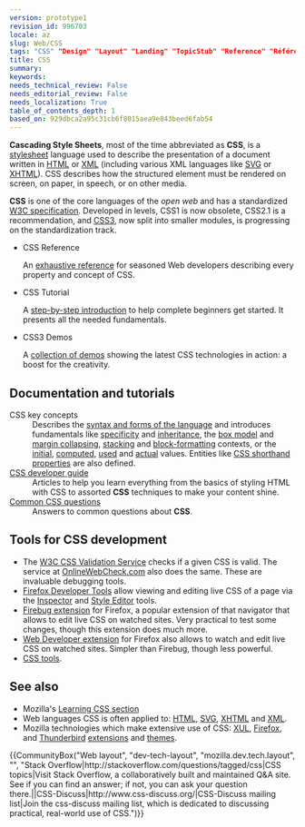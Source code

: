 ```yaml
---
version: prototype1
revision_id: 996703
locale: az
slug: Web/CSS
tags: "CSS" "Design" "Layout" "Landing" "TopicStub" "Reference" "Référence(2)" "NeedsTranslation"
title: CSS
summary: 
keywords: 
needs_technical_review: False
needs_editorial_review: False
needs_localization: True
table_of_contents_depth: 1
based_on: 929dbca2a95c31cb6f8015aea9e843beed6fab54
---
```

<p><span class="seoSummary"><strong>Cascading Style Sheets</strong>, most of the time abbreviated as <strong>CSS</strong>, is a <a href="/en-US/docs/DOM/stylesheet">stylesheet</a> language used to describe the presentation of a document written in <a href="/en-US/docs/HTML" title="The HyperText Mark-up Language">HTML</a></span> or <a href="/en-US/docs/XML" title="en-US/docs/XML">XML</a> (including various XML languages like <a href="/en-US/docs/SVG" title="en-US/docs/SVG">SVG</a> or <a href="/en-US/docs/XHTML" title="en-US/docs/XHTML">XHTML</a>). CSS describes how the structured element must be rendered on screen, on paper, in speech, or on other media.</p>

<p><strong>CSS</strong> is one of the core languages of the <em>open web</em> and has a standardized <a class="external" href="http://w3.org/Style/CSS/#specs">W3C specification</a>. Developed in levels, CSS1 is now obsolete, CSS2.1 is a recommendation, and <a href="/en-US/docs/CSS/CSS3" title="CSS3">CSS3</a>, now split into smaller modules, is progressing on the standardization track.</p>

<section id="sect1">
<ul class="card-grid">
 <li><span>CSS Reference</span>

  <p>An <a href="/en-US/docs/Web/CSS/Reference" title="en-US/docs/CSS/CSS_Reference">exhaustive reference</a> for seasoned Web developers describing every property and concept of CSS.</p>
 </li>
 <li><span>CSS Tutorial</span>
  <p>A <a href="/en-US/docs/CSS/Getting_Started" title="en-US/docs/CSS/Getting_Started">step-by-step introduction</a> to help complete beginners get started. It presents all the needed fundamentals.</p>
 </li>
 <li><span>CSS3 Demos</span>
  <p>A <a href="/en-US/demos/tag/tech:css3" title="https://developer.mozilla.org/en-US/demos/tag/tech:css3">collection of demos</a> showing the latest CSS technologies in action: a boost for the creativity.</p>
 </li>
</ul>

<div class="row topicpage-table">
<div class="section">
<h2 class="Documentation" id="Documentation" name="Documentation">Documentation and tutorials</h2>

<dl>
 <dt>CSS key concepts</dt>
 <dd>Describes the <a href="/en-US/docs/CSS/Syntax" title="/en-US/docs/CSS/Syntax">syntax and forms of the language</a> and introduces fundamentals like <a href="/en-US/docs/CSS/Specificity" title="Specificity">specificity</a> and <a href="/en-US/docs/CSS/inheritance" title="inheritance">inheritance</a>, the <a href="/en-US/docs/CSS/box_model" title="Box model">box model</a> and <a href="/en-US/docs/CSS/margin_collapsing" title="Margin collapsing">margin collapsing</a>, <a href="/en-US/docs/CSS/Understanding_z-index/The_stacking_context" title="The stacking context">stacking</a> and <a href="/en-US/docs/CSS/block_formatting_context" title="block formatting context">block-formatting</a> contexts, or the <a href="/en-US/docs/CSS/initial_value" title="initial value">initial</a>, <a href="/en-US/docs/CSS/computed_value" title="computed value">computed</a>, <a href="/en-US/docs/CSS/used_value" title="used value">used</a> and <a href="/en-US/docs/CSS/actual_value" title="actual value">actual</a> values. Entities like <a href="/en-US/docs/CSS/Shorthand_properties" title="CSS/Shorthand_properties">CSS shorthand properties</a> are also defined.</dd>
 <dt><a href="/en-US/docs/Web/Guide/CSS" title="/en-US/docs/Web/Guide/CSS">CSS developer guide</a></dt>
 <dd>Articles to help you learn everything from the basics of styling HTML with CSS to assorted <strong>CSS</strong> techniques to make your content shine.</dd>
 <dt><a href="/en-US/docs/Web/CSS/Common_CSS_Questions">Common CSS questions</a></dt>
 <dd>Answers to common questions about <strong>CSS</strong>.</dd>
</dl>
</div>

<div class="section">
<h2 class="Tools" id="Tools" name="Tools">Tools for CSS development</h2>

<ul>
 <li>The <a class="external" href="http://jigsaw.w3.org/css-validator/">W3C CSS Validation Service</a> checks if a given CSS is valid. The service at <a href="//www.OnlineWebCheck.com/">OnlineWebCheck.com</a> also does the same. These are invaluable debugging tools.</li>
 <li><a href="/en-US/docs/Tools">Firefox Developer Tools</a> allow viewing and editing live CSS of a page via the <a href="/en-US/docs/Tools/Page_Inspector">Inspector</a> and <a href="/en-US/docs/Tools/Style_Editor">Style Editor</a> tools.</li>
 <li><a class="link-https" href="https://addons.mozilla.org/en-US/firefox/addon/1843">Firebug extension</a> for Firefox, a popular extension of that navigator that allows to edit live CSS on watched sites. Very practical to test some changes, though this extension does much more.</li>
 <li><a class="link-https" href="https://addons.mozilla.org/en-US/firefox/addon/60">Web Developer extension</a> for Firefox also allows to watch and edit live CSS on watched sites. Simpler than Firebug, though less powerful.</li>
 <li><a href="/en-US/docs/Web/CSS/Tools">CSS tools</a>.</li>
</ul>
</div>
</div>
</section>

<h2 id="See_also">See also</h2>

<ul>
 <li>Mozilla's <a href="/en-US/Learn/CSS">Learning CSS section</a></li>
 <li>Web languages CSS is often applied to: <a href="/en-US/docs/HTML" title="en-US/docs/HTML">HTML</a>, <a href="/en-US/docs/SVG" title="SVG">SVG</a>, <a href="/en-US/docs/XHTML" title="en-US/docs/XHTML">XHTML</a> and <a href="/en-US/docs/XML" title="en-US/docs/XML">XML</a>.</li>
 <li>Mozilla technologies which make extensive use of CSS: <a href="/en-US/docs/Mozilla/Tech/XUL" title="en-US/docs/XUL">XUL</a>, <a href="/en-US/Firefox">Firefox</a>, and <a href="/en-US/docs/Mozilla/Thunderbird">Thunderbird</a> <a href="/en-US/docs/Extensions" title="en-US/docs/Extensions">extensions</a> and <a href="/en-US/Add-ons/Themes" title="en-US/docs/Themes">themes</a>.</li>
</ul>

<p>{{CommunityBox("Web layout", "dev-tech-layout", "mozilla.dev.tech.layout", "", "Stack Overflow|http://stackoverflow.com/questions/tagged/css|CSS topics|Visit Stack Overflow, a collaboratively built and maintained Q&amp;A site. See if you can find an answer; if not, you can ask your question there.||CSS-Discuss|http://www.css-discuss.org/|CSS-Discuss mailing list|Join the css-discuss mailing list, which is dedicated to discussing practical, real-world use of CSS.")}}</p>

